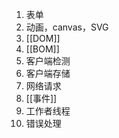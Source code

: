 1. 表单
2. 动画，canvas，SVG
3. [[DOM]] 
4. [[BOM]] 
5. 客户端检测
6. 客户端存储
7. 网络请求
8. [[事件]]
9. 工作者线程
10. 错误处理